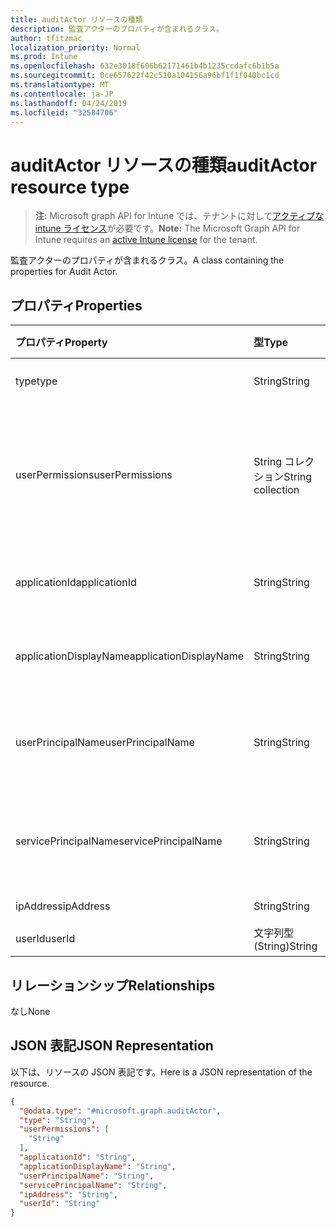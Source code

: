```yaml
---
title: auditActor リソースの種類
description: 監査アクターのプロパティが含まれるクラス。
author: tfitzmac
localization_priority: Normal
ms.prod: Intune
ms.openlocfilehash: 632e3018f606b62171461b4b1235ccdafc6b1b5a
ms.sourcegitcommit: 0ce657622f42c510a104156a96bf1f1f040bc1cd
ms.translationtype: MT
ms.contentlocale: ja-JP
ms.lasthandoff: 04/24/2019
ms.locfileid: "32584706"
---
```

# <a name="auditactor-resource-type"></a><span data-ttu-id="6b8e4-103">auditActor リソースの種類</span><span class="sxs-lookup"><span data-stu-id="6b8e4-103">auditActor resource type</span></span>

> <span data-ttu-id="6b8e4-104">**注:** Microsoft graph API for Intune では、テナントに対して[アクティブな intune ライセンス](https://go.microsoft.com/fwlink/?linkid=839381)が必要です。</span><span class="sxs-lookup"><span data-stu-id="6b8e4-104">**Note:** The Microsoft Graph API for Intune requires an [active Intune license](https://go.microsoft.com/fwlink/?linkid=839381) for the tenant.</span></span>

<span data-ttu-id="6b8e4-105">監査アクターのプロパティが含まれるクラス。</span><span class="sxs-lookup"><span data-stu-id="6b8e4-105">A class containing the properties for Audit Actor.</span></span>

## <a name="properties"></a><span data-ttu-id="6b8e4-106">プロパティ</span><span class="sxs-lookup"><span data-stu-id="6b8e4-106">Properties</span></span>
|<span data-ttu-id="6b8e4-107">プロパティ</span><span class="sxs-lookup"><span data-stu-id="6b8e4-107">Property</span></span>|<span data-ttu-id="6b8e4-108">型</span><span class="sxs-lookup"><span data-stu-id="6b8e4-108">Type</span></span>|<span data-ttu-id="6b8e4-109">説明</span><span class="sxs-lookup"><span data-stu-id="6b8e4-109">Description</span></span>|
|:---|:---|:---|
|<span data-ttu-id="6b8e4-110">type</span><span class="sxs-lookup"><span data-stu-id="6b8e4-110">type</span></span>|<span data-ttu-id="6b8e4-111">String</span><span class="sxs-lookup"><span data-stu-id="6b8e4-111">String</span></span>|<span data-ttu-id="6b8e4-112">アクターの種類。</span><span class="sxs-lookup"><span data-stu-id="6b8e4-112">Actor Type.</span></span>|
|<span data-ttu-id="6b8e4-113">userPermissions</span><span class="sxs-lookup"><span data-stu-id="6b8e4-113">userPermissions</span></span>|<span data-ttu-id="6b8e4-114">String コレクション</span><span class="sxs-lookup"><span data-stu-id="6b8e4-114">String collection</span></span>|<span data-ttu-id="6b8e4-115">監査の実行時におけるユーザーのアクセス許可の一覧。</span><span class="sxs-lookup"><span data-stu-id="6b8e4-115">List of user permissions when the audit was performed.</span></span>|
|<span data-ttu-id="6b8e4-116">applicationId</span><span class="sxs-lookup"><span data-stu-id="6b8e4-116">applicationId</span></span>|<span data-ttu-id="6b8e4-117">String</span><span class="sxs-lookup"><span data-stu-id="6b8e4-117">String</span></span>|<span data-ttu-id="6b8e4-118">AAD アプリケーション ID。</span><span class="sxs-lookup"><span data-stu-id="6b8e4-118">AAD Application Id.</span></span>|
|<span data-ttu-id="6b8e4-119">applicationDisplayName</span><span class="sxs-lookup"><span data-stu-id="6b8e4-119">applicationDisplayName</span></span>|<span data-ttu-id="6b8e4-120">String</span><span class="sxs-lookup"><span data-stu-id="6b8e4-120">String</span></span>|<span data-ttu-id="6b8e4-121">アプリケーションの名前。</span><span class="sxs-lookup"><span data-stu-id="6b8e4-121">Name of the Application.</span></span>|
|<span data-ttu-id="6b8e4-122">userPrincipalName</span><span class="sxs-lookup"><span data-stu-id="6b8e4-122">userPrincipalName</span></span>|<span data-ttu-id="6b8e4-123">String</span><span class="sxs-lookup"><span data-stu-id="6b8e4-123">String</span></span>|<span data-ttu-id="6b8e4-124">ユーザー プリンシパル名 (UPN)。</span><span class="sxs-lookup"><span data-stu-id="6b8e4-124">User Principal Name (UPN).</span></span>|
|<span data-ttu-id="6b8e4-125">servicePrincipalName</span><span class="sxs-lookup"><span data-stu-id="6b8e4-125">servicePrincipalName</span></span>|<span data-ttu-id="6b8e4-126">String</span><span class="sxs-lookup"><span data-stu-id="6b8e4-126">String</span></span>|<span data-ttu-id="6b8e4-127">サービス プリンシパル名 (SPN)。</span><span class="sxs-lookup"><span data-stu-id="6b8e4-127">Service Principal Name (SPN).</span></span>|
|<span data-ttu-id="6b8e4-128">ipAddress</span><span class="sxs-lookup"><span data-stu-id="6b8e4-128">ipAddress</span></span>|<span data-ttu-id="6b8e4-129">String</span><span class="sxs-lookup"><span data-stu-id="6b8e4-129">String</span></span>|<span data-ttu-id="6b8e4-130">IPAddress。</span><span class="sxs-lookup"><span data-stu-id="6b8e4-130">IPAddress.</span></span>|
|<span data-ttu-id="6b8e4-131">userId</span><span class="sxs-lookup"><span data-stu-id="6b8e4-131">userId</span></span>|<span data-ttu-id="6b8e4-132">文字列型 (String)</span><span class="sxs-lookup"><span data-stu-id="6b8e4-132">String</span></span>|<span data-ttu-id="6b8e4-133">ユーザー ID。</span><span class="sxs-lookup"><span data-stu-id="6b8e4-133">User Id.</span></span>|

## <a name="relationships"></a><span data-ttu-id="6b8e4-134">リレーションシップ</span><span class="sxs-lookup"><span data-stu-id="6b8e4-134">Relationships</span></span>
<span data-ttu-id="6b8e4-135">なし</span><span class="sxs-lookup"><span data-stu-id="6b8e4-135">None</span></span>

## <a name="json-representation"></a><span data-ttu-id="6b8e4-136">JSON 表記</span><span class="sxs-lookup"><span data-stu-id="6b8e4-136">JSON Representation</span></span>
<span data-ttu-id="6b8e4-137">以下は、リソースの JSON 表記です。</span><span class="sxs-lookup"><span data-stu-id="6b8e4-137">Here is a JSON representation of the resource.</span></span>
<!-- {
  "blockType": "resource",
  "@odata.type": "microsoft.graph.auditActor"
}
-->
``` json
{
  "@odata.type": "#microsoft.graph.auditActor",
  "type": "String",
  "userPermissions": [
    "String"
  ],
  "applicationId": "String",
  "applicationDisplayName": "String",
  "userPrincipalName": "String",
  "servicePrincipalName": "String",
  "ipAddress": "String",
  "userId": "String"
}
```



